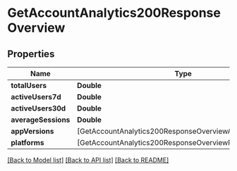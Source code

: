# GetAccountAnalytics200ResponseOverview

## Properties
Name | Type | Description | Notes
------------ | ------------- | ------------- | -------------
**totalUsers** | **Double** |  | 
**activeUsers7d** | **Double** |  | 
**activeUsers30d** | **Double** |  | 
**averageSessions** | **Double** |  | 
**appVersions** | [GetAccountAnalytics200ResponseOverviewAppVersionsInner] |  | 
**platforms** | [GetAccountAnalytics200ResponseOverviewPlatformsInner] |  | 

[[Back to Model list]](../README.md#documentation-for-models) [[Back to API list]](../README.md#documentation-for-api-endpoints) [[Back to README]](../README.md)


